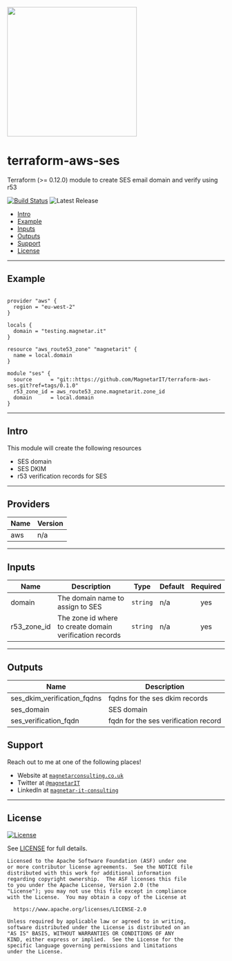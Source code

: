 <a href=https://magnetarconsulting.co.uk><img src="https://magnetarconsulting.co.uk/wp-content/uploads/2020/04/small-helping-you-innovate-magnetar.png" width="300"></a>


# terraform-aws-ses
Terraform (>= 0.12.0) module to create SES email domain and verify using r53

[![Build Status](https://dev.azure.com/MagnetarIT/terraform-aws-ses/_apis/build/status/MagnetarIT.terraform-aws-ses?branchName=master)](https://dev.azure.com/MagnetarIT/terraform-aws-ses/_build/latest?definitionId=14&branchName=master) ![Latest Release](https://img.shields.io/github/release/MagnetarIT/terraform-aws-ses.svg)


- [Intro](#Intro)
- [Example](#Example)
- [Inputs](#Inputs)
- [Outputs](#Outputs)
- [Support](#Support)
- [License](#License)

----

## Example
```hcl

provider "aws" {
  region = "eu-west-2"
}

locals {
  domain = "testing.magnetar.it"
}

resource "aws_route53_zone" "magnetarit" {
  name = local.domain
}

module "ses" {
  source      = "git::https://github.com/MagnetarIT/terraform-aws-ses.git?ref=tags/0.1.0"
  r53_zone_id = aws_route53_zone.magnetarit.zone_id
  domain      = local.domain
}

```

----

## Intro
This module will create the following resources
- SES domain
- SES DKIM
- r53 verification records for SES

---

## Providers

| Name | Version |
|------|---------|
| aws | n/a |

---

## Inputs

| Name | Description | Type | Default | Required |
|------|-------------|------|---------|:--------:|
| domain | The domain name to assign to SES | `string` | n/a | yes |
| r53\_zone\_id | The zone id where to create domain verification records | `string` | n/a | yes |

---

## Outputs

| Name | Description |
|------|-------------|
| ses\_dkim\_verification\_fqdns | fqdns for the ses dkim records |
| ses\_domain | SES domain |
| ses\_verification\_fqdn | fqdn for the ses verification record |

## Support

Reach out to me at one of the following places!

- Website at <a href="https://magnetarconsulting.co.uk" target="_blank">`magnetarconsulting.co.uk`</a>
- Twitter at <a href="https://twitter.com/magnetarIT" target="_blank">`@magnetarIT`</a>
- LinkedIn at <a href="https://www.linkedin.com/company/magnetar-it-consulting" target="_blank">`magnetar-it-consulting`</a>

---

## License 

[![License](https://img.shields.io/badge/License-Apache%202.0-blue.svg)](https://opensource.org/licenses/Apache-2.0) 

See [LICENSE](LICENSE) for full details.

    Licensed to the Apache Software Foundation (ASF) under one
    or more contributor license agreements.  See the NOTICE file
    distributed with this work for additional information
    regarding copyright ownership.  The ASF licenses this file
    to you under the Apache License, Version 2.0 (the
    "License"); you may not use this file except in compliance
    with the License.  You may obtain a copy of the License at

      https://www.apache.org/licenses/LICENSE-2.0

    Unless required by applicable law or agreed to in writing,
    software distributed under the License is distributed on an
    "AS IS" BASIS, WITHOUT WARRANTIES OR CONDITIONS OF ANY
    KIND, either express or implied.  See the License for the
    specific language governing permissions and limitations
    under the License.
